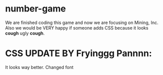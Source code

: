 # number-game
We are finished coding this game and now we are focusing on Mining, Inc. Also we would be VERY happy if someone adds CSS because it looks **cough** ugly **cough**.
# CSS UPDATE BY Fryinggg Pannnn:
It looks way better.
Changed font
